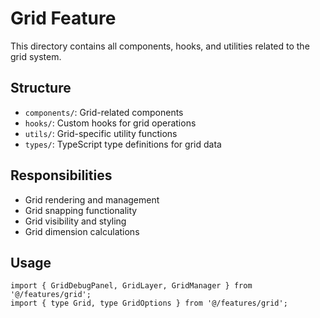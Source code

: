 
# Grid Feature

This directory contains all components, hooks, and utilities related to the grid system.

## Structure

- `components/`: Grid-related components
- `hooks/`: Custom hooks for grid operations
- `utils/`: Grid-specific utility functions
- `types/`: TypeScript type definitions for grid data

## Responsibilities

- Grid rendering and management
- Grid snapping functionality
- Grid visibility and styling
- Grid dimension calculations

## Usage

```tsx
import { GridDebugPanel, GridLayer, GridManager } from '@/features/grid';
import { type Grid, type GridOptions } from '@/features/grid';
```
